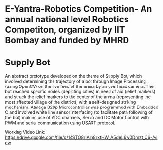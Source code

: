 # E-Yantra-Robotics Competition- An annual national level Robotics Competiton, organized by IIT Bombay and funded by MHRD  
#  Supply Bot
An abstract prototype developed on the theme of Supply Bot, which involved determining the trajectory of a bot through Image Processing (using OpenCV) on the live feed of the arena by an overhead camera. The bot reached specific nodes (depicting cities) in need of aid (relief markers) and struck the relief markers to the center of the arena (representing the most affected village of the district), with a self-designed striking mechanism. Atmega 328p Microcontroller was programmed with Embedded C and involved white line sensor interfacing (to facilitate path following of the bot) making use of ADC channels, Servo and DC Motor Control with PWM and serial communication using USART protocol.

Working Video Link: https://drive.google.com/file/d/14STO8rIAm8rxtHW_A5deL6w0Dmzt_C6-/view
